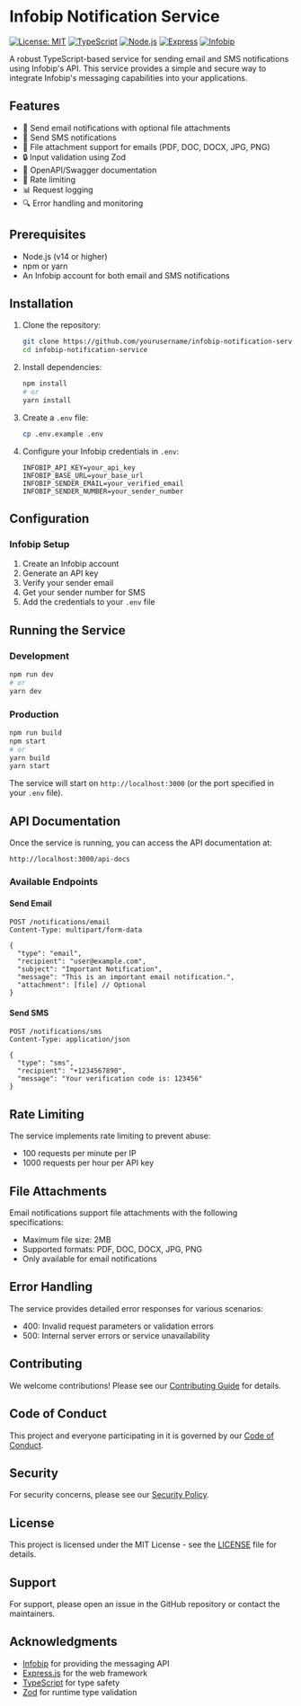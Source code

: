 # Infobip Notification Service

[![License: MIT](https://img.shields.io/badge/License-MIT-yellow.svg)](https://opensource.org/licenses/MIT)
[![TypeScript](https://img.shields.io/badge/TypeScript-5.7.3-blue.svg)](https://www.typescriptlang.org/)
[![Node.js](https://img.shields.io/badge/Node.js-14.0.0-green.svg)](https://nodejs.org/)
[![Express](https://img.shields.io/badge/Express-4.21.2-black.svg)](https://expressjs.com/)
[![Infobip](https://img.shields.io/badge/Infobip-API-orange.svg)](https://www.infobip.com/)

A robust TypeScript-based service for sending email and SMS notifications using Infobip's API. This service provides a simple and secure way to integrate Infobip's messaging capabilities into your applications.

## Features

- 📧 Send email notifications with optional file attachments
- 📱 Send SMS notifications
- 📎 File attachment support for emails (PDF, DOC, DOCX, JPG, PNG)
- 🔒 Input validation using Zod
- 📝 OpenAPI/Swagger documentation
- 🚦 Rate limiting
- 📊 Request logging
- 🔍 Error handling and monitoring

## Prerequisites

- Node.js (v14 or higher)
- npm or yarn
- An Infobip account for both email and SMS notifications

## Installation

1. Clone the repository:

   ```bash
   git clone https://github.com/yourusername/infobip-notification-service.git
   cd infobip-notification-service
   ```

2. Install dependencies:

   ```bash
   npm install
   # or
   yarn install
   ```

3. Create a `.env` file:

   ```bash
   cp .env.example .env
   ```

4. Configure your Infobip credentials in `.env`:
   ```
   INFOBIP_API_KEY=your_api_key
   INFOBIP_BASE_URL=your_base_url
   INFOBIP_SENDER_EMAIL=your_verified_email
   INFOBIP_SENDER_NUMBER=your_sender_number
   ```

## Configuration

### Infobip Setup

1. Create an Infobip account
2. Generate an API key
3. Verify your sender email
4. Get your sender number for SMS
5. Add the credentials to your `.env` file

## Running the Service

### Development

```bash
npm run dev
# or
yarn dev
```

### Production

```bash
npm run build
npm start
# or
yarn build
yarn start
```

The service will start on `http://localhost:3000` (or the port specified in your `.env` file).

## API Documentation

Once the service is running, you can access the API documentation at:

```
http://localhost:3000/api-docs
```

### Available Endpoints

#### Send Email

```
POST /notifications/email
Content-Type: multipart/form-data

{
  "type": "email",
  "recipient": "user@example.com",
  "subject": "Important Notification",
  "message": "This is an important email notification.",
  "attachment": [file] // Optional
}
```

#### Send SMS

```
POST /notifications/sms
Content-Type: application/json

{
  "type": "sms",
  "recipient": "+1234567890",
  "message": "Your verification code is: 123456"
}
```

## Rate Limiting

The service implements rate limiting to prevent abuse:

- 100 requests per minute per IP
- 1000 requests per hour per API key

## File Attachments

Email notifications support file attachments with the following specifications:

- Maximum file size: 2MB
- Supported formats: PDF, DOC, DOCX, JPG, PNG
- Only available for email notifications

## Error Handling

The service provides detailed error responses for various scenarios:

- 400: Invalid request parameters or validation errors
- 500: Internal server errors or service unavailability

## Contributing

We welcome contributions! Please see our [Contributing Guide](CONTRIBUTING.md) for details.

## Code of Conduct

This project and everyone participating in it is governed by our [Code of Conduct](CODE_OF_CONDUCT.md).

## Security

For security concerns, please see our [Security Policy](SECURITY.md).

## License

This project is licensed under the MIT License - see the [LICENSE](LICENSE) file for details.

## Support

For support, please open an issue in the GitHub repository or contact the maintainers.

## Acknowledgments

- [Infobip](https://www.infobip.com/) for providing the messaging API
- [Express.js](https://expressjs.com/) for the web framework
- [TypeScript](https://www.typescriptlang.org/) for type safety
- [Zod](https://zod.dev/) for runtime type validation
